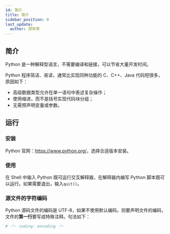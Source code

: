 ```yaml
---
id: 简介
title: 简介
sidebar_position: 0
last_update:
  author: 郑学贤
---
```


## 简介

Python 是一种解释型语言，不需要编译和链接，可以节省大量开发时间。

Python 程序简洁、易读，通常比实现同种功能的 C、C++、Java 代码短很多，原因如下：

- 高级数据类型允许在单一语句中表述复杂操作；
- 使用缩进，而不是括号实现代码块分组；
- 无需预声明变量或参数。

## 运行

### 安装

Python 官网：<https://www.python.org/>，选择合适版本安装。

### 使用

在 Shell 中输入 Python 既可运行交互解释器，在解释器内编写 Python 脚本既可以运行。如果需要退出，输入`quit()`。

### 源文件的字符编码

Python 源码文件的编码是 UTF-8，如果不使用默认编码，则要声明文件的编码，文件的**第一行**要写成特殊注释。句法如下：

```python
# -*- coding: encoding -*-
```
